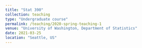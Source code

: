 ```yaml
---
title: "Stat 390"
collection: teaching
type: "Undergraduate course"
permalink: /teaching/2020-spring-teaching-1
venue: "University of Washington, Department of Statistics"
date: 2021-03-25
location: "Seattle, US"
---
```


